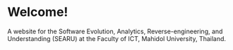 # Welcome!
A website for the Software Evolution, Analytics, Reverse-engineering, and Understanding (SEARU) at the Faculty of ICT, Mahidol University, Thailand.
